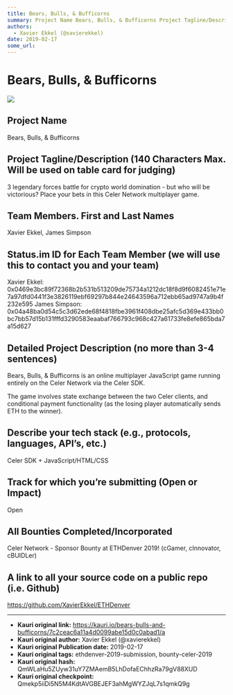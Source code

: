```yaml
---
title: Bears, Bulls, & Bufficorns
summary: Project Name Bears, Bulls, & Bufficorns Project Tagline/Description (140 Characters Max. Will be used on table card for judging) 3 legendary forces battle for crypto world domination - but who will be victorious? Place your bets in this Celer Network multiplayer game. Team Members. First and Last Names Xavier Ekkel, James Simpson Status.im ID for Each Team Member (we will use this to contact you and your team) Xavier Ekkel- 0x0469e3bc89f72368b2b531b513209de75734a1212dc18f8d9f6082451e71e7a97dfd04
authors:
  - Xavier Ekkel (@xavierekkel)
date: 2019-02-17
some_url: 
---
```


# Bears, Bulls, & Bufficorns

![](https://ipfs.infura.io/ipfs/QmYFhBZQ3NHtBnGnqEuxkQrRdKr2JHU2jUeFpe6rNpJwuP)


## Project Name
Bears, Bulls, & Bufficorns

## Project Tagline/Description (140 Characters Max. Will be used on table card for judging)
3 legendary forces battle for crypto world domination - but who will be victorious? Place your bets in this Celer Network multiplayer game.

## Team Members. First and Last Names
Xavier Ekkel, James Simpson

## Status.im ID for Each Team Member (we will use this to contact you and your team)
Xavier Ekkel: 0x0469e3bc89f72368b2b531b513209de75734a1212dc18f8d9f6082451e71e7a97dfd0441f3e3826119ebf69297b844e24643596a712ebb65ad9747a9b4f232e595 James Simpson: 0x04a48ba0d54c5c3d62ede68f4818fbe3961f408dbe25afc5d369e433bb0bc7bb57d15b131fffd3290583eaabaf766793c968c427a61733fe8efe865bda7a15d627

## Detailed Project Description (no more than 3-4 sentences)
Bears, Bulls, & Bufficorns is an online multiplayer JavaScript game running entirely on the Celer Network via the Celer SDK.

The game involves state exchange between the two Celer clients, and conditional payment functionality (as the losing player automatically sends ETH to the winner).

## Describe your tech stack (e.g., protocols, languages, API’s, etc.)
Celer SDK + JavaScript/HTML/CSS

## Track for which you’re submitting (Open or Impact)
Open

## All Bounties Completed/Incorporated
Celer Network - Sponsor Bounty at ETHDenver 2019! (cGamer, cInnovator, cBUIDLer)

## A link to all your source code on a public repo (i.e. Github)
https://github.com/XavierEkkel/ETHDenver






---

- **Kauri original link:** https://kauri.io/bears-bulls-and-bufficorns/7c2ceac6a11a4d0099abe15d0c0abad1/a
- **Kauri original author:** Xavier Ekkel (@xavierekkel)
- **Kauri original Publication date:** 2019-02-17
- **Kauri original tags:** ethdenver-2019-submission, bounty-celer-2019
- **Kauri original hash:** QmWLaHu5ZUyw31uY7ZMAemB5LhDofaEChhzRa79gV88XUD
- **Kauri original checkpoint:** Qmekp5iiDi5N5M4KdtAVGBEJEF3ahMgWYZJqL7s1qmkQ9g



